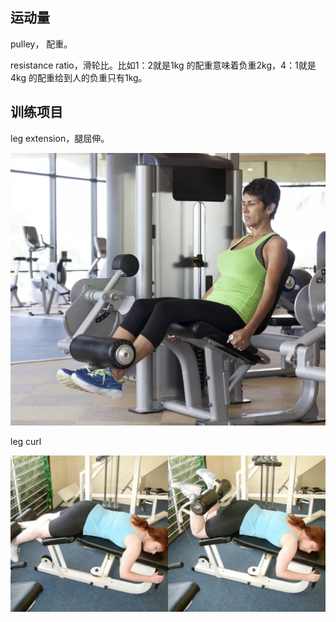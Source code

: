 ## 运动量

pulley， 配重。

resistance ratio，滑轮比。比如1：2就是1kg 的配重意味着负重2kg，4：1就是4kg 的配重给到人的负重只有1kg。



## 训练项目

leg extension，腿屈伸。

![image-20190303084922078](assets/image-20190303084922078.png)

leg curl

![image-20190303085148841](assets/image-20190303085148841.png)



